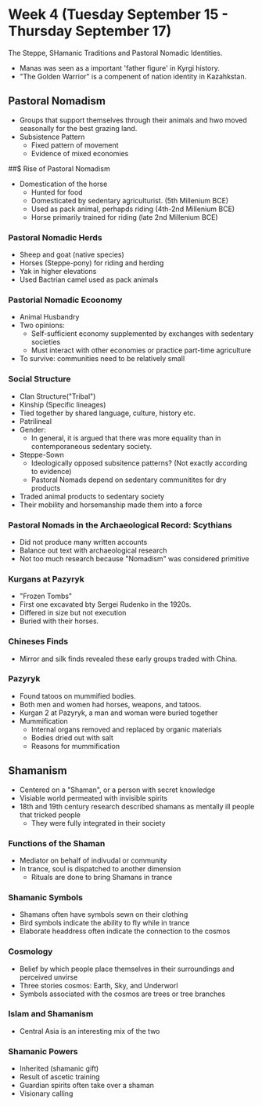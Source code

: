# Week 4 (Tuesday September 15 - Thursday September 17)
The Steppe, SHamanic Traditions and Pastoral Nomadic Identities.
- Manas was seen as a important 'father figure' in Kyrgi history.
- "The Golden Warrior" is a compenent of nation identity in Kazahkstan.

## Pastoral Nomadism
- Groups that support themselves through their animals and hwo moved seasonally for the best
grazing land.
- Subsistence Pattern
  - Fixed pattern of movement
  - Evidence of mixed economies

##$ Rise of Pastoral Nomadism
- Domestication of the horse
  - Hunted for food
  - Domesticated by sedentary agriculturist. (5th Millenium BCE)
  - Used as pack animal, perhapds riding (4th-2nd Millenium BCE)
  - Horse primarily trained for riding (late 2nd Millenium BCE)

### Pastoral Nomadic Herds
- Sheep and goat (native species)
- Horses (Steppe-pony) for riding and herding
- Yak in higher elevations
- Used Bactrian camel used as pack animals

### Pastorial Nomadic Ecoonomy
- Animal Husbandry
- Two opinions:
  - Self-sufficient economy supplemented by exchanges with sedentary societies
  - Must interact with other economies or practice part-time agriculture
- To survive: communities need to be relatively small

### Social Structure
- Clan Structure("Tribal")
- Kinship (Specific lineages)
- Tied together by shared language, culture, history etc.
- Patrilineal
- Gender:
  - In general, it is argued that there was more equality than in contemporaneous sedentary society.
- Steppe-Sown
  - Ideologically opposed subsitence patterns? (Not exactly according to evidence)
  - Pastoral Nomads depend on sedentary communitites for dry products
- Traded animal products to sedentary society
- Their mobility and horsemanship made them into a force

### Pastoral Nomads in the Archaeological Record: Scythians
- Did not produce many written accounts
- Balance out text with archaeological research
- Not too much research because "Nomadism" was considered primitive

### Kurgans at Pazyryk
- "Frozen Tombs"
- First one excavated bty Sergei Rudenko in the 1920s.
- Differed in size but not execution
- Buried with their horses.

### Chineses Finds
- Mirror and silk finds revealed these early groups traded with China.

### Pazyryk
- Found tatoos on mummified bodies.
- Both men and women had horses, weapons, and tatoos.
- Kurgan 2 at Pazyryk, a man and woman were buried together
- Mummification
  - Internal organs removed and replaced by organic materials
  - Bodies dried out with salt
  - Reasons for mummification

## Shamanism
- Centered on a "Shaman", or a person with secret knowledge
- Visiable world permeated with invisible spirits
- 18th and 19th century research described shamans as mentally ill people that tricked people
  - They were fully integrated in their society

### Functions of the Shaman
- Mediator on behalf of indivudal or community
- In trance, soul is dispatched to another dimension
  - Rituals are done to bring Shamans in trance

### Shamanic Symbols
- Shamans often have symbols sewn on their clothing
- Bird symbols indicate the ability to fly while in trance
- Elaborate headdress often indicate the connection to the cosmos

### Cosmology
- Belief by which people place themselves in their surroundings and perceived unvirse
- Three stories cosmos:
Earth, Sky, and Underworl
- Symbols associated with the cosmos are trees or tree branches

### Islam and Shamanism
- Central Asia is an interesting mix of the two

### Shamanic Powers
- Inherited (shamanic gift)
- Result of ascetic training
- Guardian spirits often take over a shaman
- Visionary calling
